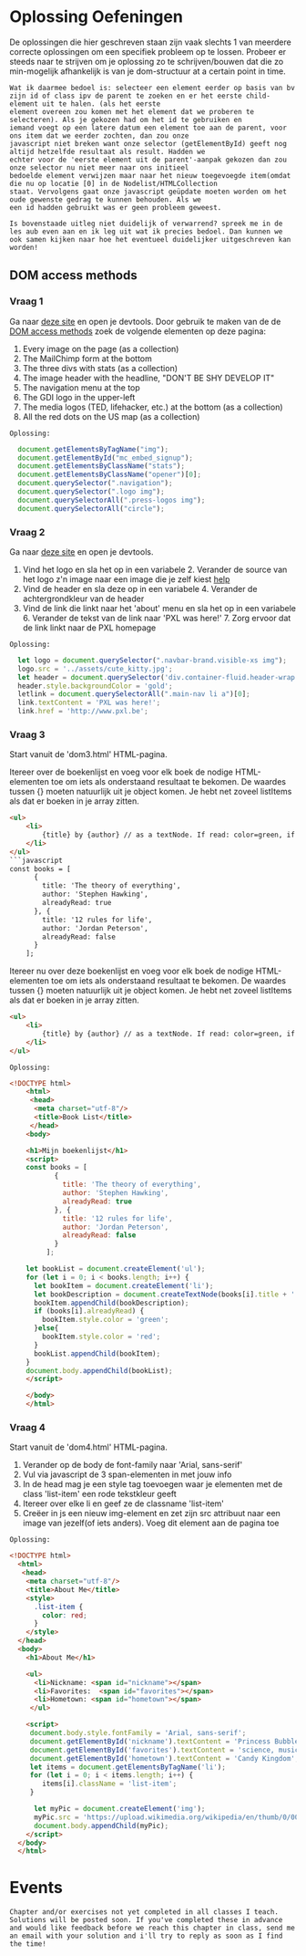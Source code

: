 # Oplossing Oefeningen
 De oplossingen die hier geschreven staan zijn vaak slechts 1 van meerdere correcte oplossingen om een specifiek
 probleem op te lossen. Probeer er steeds naar te strijven om je oplossing zo te schrijven/bouwen dat die zo min-mogelijk 
 afhankelijk is van je dom-structuur at a certain point in time.
 
 ```
 Wat ik daarmee bedoel is: selecteer een element eerder op basis van bv zijn id of class ipv de parent te zoeken en er het eerste child-element uit te halen. (als het eerste 
 element overeen zou komen met het element dat we proberen te selecteren). Als je gekozen had om het id te gebruiken en 
 iemand voegt op een latere datum een element toe aan de parent, voor ons item dat we eerder zochten, dan zou onze 
 javascript niet breken want onze selector (getElementById) geeft nog altijd hetzelfde resultaat als result. Hadden we 
 echter voor de 'eerste element uit de parent'-aanpak gekozen dan zou onze selector nu niet meer naar ons initieel 
 bedoelde element verwijzen maar naar het nieuw toegevoegde item(omdat die nu op locatie [0] in de Nodelist/HTMLCollection 
 staat. Vervolgens gaat onze javascript geüpdate moeten worden om het oude gewenste gedrag te kunnen behouden. Als we 
 een id hadden gebruikt was er geen probleem geweest.
```

``Is bovenstaade uitleg niet duidelijk of verwarrend? spreek me in de les aub even aan en ik leg uit wat ik precies bedoel. Dan kunnen we ook samen kijken naar hoe het eventueel duidelijker uitgeschreven kan worden!``

## DOM access methods

### Vraag 1
Ga naar [deze site](https://www.girldevelopit.com/) en open je devtools.
Door gebruik te maken van de de [DOM access methods](https://developer.mozilla.org/en-US/docs/Web/API/Document_Object_Model/Introduction) zoek de volgende elementen op deze pagina:
1. Every image on the page (as a collection)
2. The MailChimp form at the bottom
3. The three divs with stats (as a collection)
4. The image header with the headline, "DON'T BE SHY DEVELOP IT"
5. The navigation menu at the top
6. The GDI logo in the upper-left
7. The media logos (TED, lifehacker, etc.) at the bottom (as a collection)
8. All the red dots on the US map (as a collection)

``Oplossing:``

```javascript
  document.getElementsByTagName("img");
  document.getElementById("mc_embed_signup");
  document.getElementsByClassName("stats");
  document.getElementsByClassName("opener")[0];
  document.querySelector(".navigation");
  document.querySelector(".logo img");
  document.querySelectorAll(".press-logos img");
  document.querySelectorAll("circle");
```

### Vraag 2
Ga naar [deze site](https://ucsd.edu/) en open je devtools.
1. Vind het logo en sla het op in een variabele
    2. Verander de source van het logo z'n image naar een image die je zelf kiest
        [help](https://www.w3schools.com/jsref/met_element_setattribute.asp)
3. Vind de header en sla deze op in een variabele
    4. Verander de achtergrondkleur van de header
5. Vind de link die linkt naar het 'about' menu en sla het op in een variabele
    6. Verander de tekst van de link naar 'PXL was here!'
    7. Zorg ervoor dat de link linkt naar de PXL homepage

``Oplossing:``
```javascript
  let logo = document.querySelector(".navbar-brand.visible-xs img");
  logo.src = '../assets/cute_kitty.jpg';
  let header = document.querySelector('div.container-fluid.header-wrap');
  header.style.backgroundColor = 'gold';
  letlink = document.querySelectorAll(".main-nav li a")[0];
  link.textContent = 'PXL was here!';
  link.href = 'http://www.pxl.be';
```

### Vraag 3
Start vanuit de 'dom3.html' HTML-pagina.

Itereer over de boekenlijst en voeg voor elk boek de nodige HTML-elementen toe om iets als onderstaand resultaat te bekomen.
De waardes tussen {} moeten natuurlijk uit je object komen.
Je hebt net zoveel listItems als dat er boeken in je array zitten.
```html
<ul>
    <li>
        {title} by {author} // as a textNode. If read: color=green, if not read: color=red
    </li>
</ul>
```javascript
const books = [
      {
        title: 'The theory of everything',
        author: 'Stephen Hawking',
        alreadyRead: true
      }, {
        title: '12 rules for life',
        author: 'Jordan Peterson',
        alreadyRead: false
      }
    ];
```
Itereer nu over deze boekenlijst en voeg voor elk boek de nodige HTML-elementen toe om iets als onderstaand resultaat te bekomen.
De waardes tussen {} moeten natuurlijk uit je object komen.
Je hebt net zoveel listItems als dat er boeken in je array zitten.
```html
<ul>
    <li>
        {title} by {author} // as a textNode. If read: color=green, if not read: color=red
    </li>
</ul>
```
``Oplossing:``
```html
<!DOCTYPE html>
    <html>
     <head>
      <meta charset="utf-8"/>
      <title>Book List</title>
     </head>
    <body>

    <h1>Mijn boekenlijst</h1>
    <script>
    const books = [
           {
             title: 'The theory of everything',
             author: 'Stephen Hawking',
             alreadyRead: true
           }, {
             title: '12 rules for life',
             author: 'Jordan Peterson',
             alreadyRead: false
           }
         ];

    let bookList = document.createElement('ul');
    for (let i = 0; i < books.length; i++) {
      let bookItem = document.createElement('li');
      let bookDescription = document.createTextNode(books[i].title + ' by ' + books[i].author);
      bookItem.appendChild(bookDescription);
      if (books[i].alreadyRead) {
        bookItem.style.color = 'green';
      }else{
        bookItem.style.color = 'red';
      }
      bookList.appendChild(bookItem);
    }
    document.body.appendChild(bookList);
    </script>

    </body>
    </html>
```

### Vraag 4
Start vanuit de 'dom4.html' HTML-pagina.

1. Verander op de body de font-family naar 'Arial, sans-serif'
2. Vul via javascript de 3 span-elementen in met jouw info
3. In de head mag je een style tag toevoegen waar je elementen met de class 'list-item' een rode tekstkleur geeft
4. Itereer over elke li en geef ze de classname 'list-item'
5. Creëer in js een nieuw img-element en zet zijn src attribuut naar een image van jezelf(of iets anders). Voeg dit element aan de pagina toe

``Oplossing:``
```html
<!DOCTYPE html>
  <html>
   <head>
    <meta charset="utf-8"/>
    <title>About Me</title>
    <style>
      .list-item {
        color: red;
      }
    </style>
  </head>
  <body>
    <h1>About Me</h1>

    <ul>
      <li>Nickname: <span id="nickname"></span>
      <li>Favorites:  <span id="favorites"></span>
      <li>Hometown: <span id="hometown"></span>
     </ul>

    <script>
     document.body.style.fontFamily = 'Arial, sans-serif';
     document.getElementById('nickname').textContent = 'Princess Bubblegum';
     document.getElementById('favorites').textContent = 'science, music, my candy subjects';
     document.getElementById('hometown').textContent = 'Candy Kingdom';
     let items = document.getElementsByTagName('li');
     for (let i = 0; i < items.length; i++) {
        items[i].className = 'list-item';
     }

      let myPic = document.createElement('img');
      myPic.src = 'https://upload.wikimedia.org/wikipedia/en/thumb/0/00/Princess_Bubblegum.png/100px-Princess_Bubblegum.png';
      document.body.appendChild(myPic);
    </script>
  </body>
  </html>
```

# Events

``
Chapter and/or exercises not yet completed in all classes I teach. Solutions will be posted soon.
If you've completed these in advance and would like feedback before we reach this chapter in class, send me an email with your solution and i'll try to reply as soon as I find the time!
``
